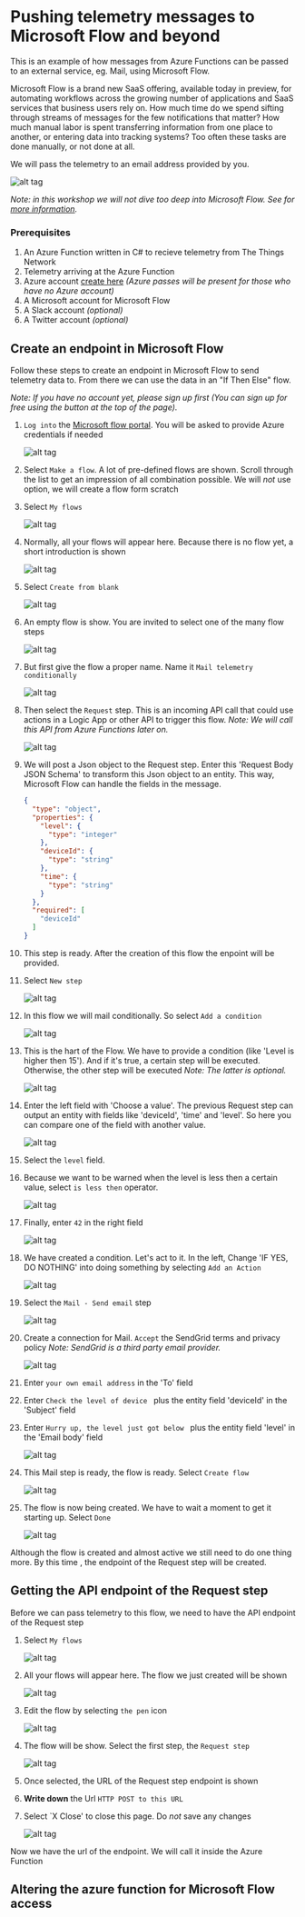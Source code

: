 # Pushing telemetry messages to Microsoft Flow and beyond

This is an example of how messages from Azure Functions can be passed to an external service, eg. Mail, using Microsoft Flow. 

Microsoft Flow is a brand new SaaS offering, available today in preview, for automating workflows across the growing number of applications and SaaS services that business users rely on. How much time do we spend sifting through streams of messages for the few notifications that matter? How much manual labor is spent transferring information from one place to another, or entering data into tracking systems? Too often these tasks are done manually, or not done at all.

We will pass the telemetry to an email address provided by you.

![alt tag](img/arch/flow-overview.png)

*Note: in this workshop we will not dive too deep into Microsoft Flow. See for [more information](https://flow.microsoft.com/).*

### Prerequisites

1. An Azure Function written in C# to recieve telemetry from The Things Network
2. Telemetry arriving at the Azure Function
3. Azure account [create here](https://azure.microsoft.com/en-us/free/) _(Azure passes will be present for those who have no Azure account)_
4. A Microsoft account for Microsoft Flow
5. A Slack account _(optional)_
6. A Twitter account _(optional)_

## Create an endpoint in Microsoft Flow

Follow these steps to create an endpoint in Microsoft Flow to send telemetry data to. From there we can use the data in an "If Then Else" flow.

*Note: If you have no account yet, please sign up first (You can sign up for free using the button at the top of the page).*

1. `Log into` the [Microsoft flow portal](https://flow.microsoft.com/). You will be asked to provide Azure credentials if needed

    ![alt tag](img/flow-introduction.png)

2. Select `Make a flow`. A lot of pre-defined flows are shown. Scroll through the list to get an impression of all combination possible. We will *not* use option, we will create a flow form scratch
3. Select `My flows`

    ![alt tag](img/flow-portal-my-flows.png)

4. Normally, all your flows will appear here. Because there is no flow yet, a short introduction is shown

    ![alt tag](img/flow-my-flows-create.png)

5. Select `Create from blank` 

    ![alt tag](img/flow-portal-create-from-blank.png)

6. An empty flow is show. You are invited to select one of the many flow steps

    ![alt tag](img/flow-input-more.png)

7. But first give the flow a proper name. Name it `Mail telemetry conditionally`

    ![alt tag](img/flow-input-more-with-name.png)

8. Then select the `Request` step. This is an incoming API call that could use actions in a Logic App or other API to trigger this flow. *Note: We will call this API from Azure Functions later on.*

    ![alt tag](img/flow-input-request2.png)

9. We will post a Json object to the Request step. Enter this 'Request Body JSON Schema' to transform this Json object to an entity. This way, Microsoft Flow can handle the fields in the message.

    ```json
    {
      "type": "object",
      "properties": {
        "level": {
          "type": "integer"
        },
        "deviceId": {
          "type": "string"
        },
        "time": {
          "type": "string"
        }
      },
      "required": [
        "deviceId"
      ]
    }
    ```

10. This step is ready. After the creation of this flow the enpoint will be provided.
11. Select `New step`

    ![alt tag](img/flow-portal-new-step.png)

12. In this flow we will mail conditionally. So select `Add a condition`

    ![alt tag](img/flow-portal-add-a-condition.png)

13. This is the hart of the Flow. We have to provide a condition (like 'Level is higher then 15'). And if it's true, a certain step will be executed. Otherwise, the other step will be executed *Note: The latter is optional.*

    ![alt tag](img/flow-portal-condition-init.png)

14. Enter the left field with 'Choose a value'. The previous Request step can output an entity with fields like 'deviceId', 'time' and 'level'. So here you can compare one of the field with another value. 

    ![alt tag](img/flow-portal-condition-fields.png)

15. Select the `level` field.
16. Because we want to be warned when the level is less then a certain value, select `is less then` operator.

    ![alt tag](img/flow-portal-condition-less-then.png)

17. Finally, enter `42` in the right field

    ![alt tag](img/flow-portal-condition-less-then-42.png)

18. We have created a condition. Let's act to it. In the left, Change 'IF YES, DO NOTHING' into doing something by selecting `Add an Action`

    ![alt tag](img/flow-condition-true-add-action.png)

19. Select the `Mail - Send email` step

    ![alt tag](img/flow-condition-true-add-mail.png)

20. Create a connection for Mail. `Accept` the SendGrid terms and privacy policy *Note: SendGrid is a third party email provider.*

    ![alt tag](img/flow-condition-true-mail-step.png)

21. Enter `your own email address` in the 'To' field 
22. Enter `Check the level of device ` plus the entity field 'deviceId' in the 'Subject' field 
23. Enter `Hurry up, the level just got below ` plus the entity field 'level' in the 'Email body' field 

    ![alt tag](img/flow-condition-true-mail-step-filled-in.png)

24. This Mail step is ready, the flow is ready. Select `Create flow`

    ![alt tag](img/flow-portal-create-flow.png)

25. The flow is now being created. We have to wait a moment to get it starting up. Select `Done`

    ![alt tag](img/flow-portal-flow-creation-done.png)

Although the flow is created and almost active we still need to do one thing more. By this time , the endpoint of the Request step will be created. 

## Getting the API endpoint of the Request step

Before we can pass telemetry to this flow, we need to have the API endpoint of the Request step

1. Select `My flows`

    ![alt tag](img/flow-portal-my-flows.png)

2. All your flows will appear here. The flow we just created will be shown

    ![alt tag](img/flow-my-flows-list.png)

3. Edit the flow by selecting `the pen` icon

    ![alt tag](img/flow-my-flows-list-flow-edit.png)

4. The flow will be show. Select the first step, the `Request step`

    ![alt tag](img/flow-request-step-url.png)

5. Once selected, the URL of the Request step endpoint is shown
6. **Write down** the Url `HTTP POST to this URL`
7. Select `X Close' to close this page. Do *not* save any changes

    ![alt tag](img/flow-portal-close.png)

Now we have the url of the endpoint. We will call it inside the Azure Function

## Altering the azure function for Microsoft Flow access












